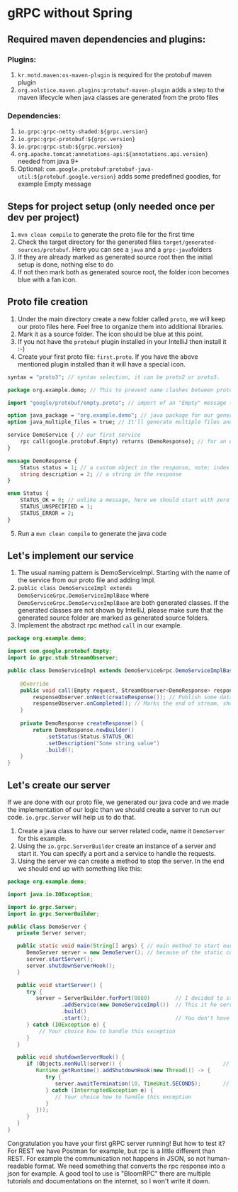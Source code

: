 # gRPC without Spring
## Required maven dependencies and plugins:
### Plugins:
1. `kr.motd.maven:os-maven-plugin` is required for the protobuf maven plugin
2. `org.xolstice.maven.plugins:protobuf-maven-plugin` adds a step to the maven lifecycle when java classes are generated from the proto files

### Dependencies:
1. `io.grpc:grpc-netty-shaded:${grpc.version}`
2. `io.grpc:grpc-protobuf:${grpc.version}`
3. `io.grpc:grpc-stub:${grpc.version}`
4. `org.apache.tomcat:annotations-api:${annotations.api.version}` needed from java 9+
5. Optional: `com.google.protobuf:protobuf-java-util:${protobuf.google.version}` adds some predefined goodies, for example Empty message

## Steps for project setup (only needed once per dev per project)
1. `mvn clean compile` to generate the proto file for the first time
2. Check the target directory for the generated files `target/generated-sources/protobuf`. Here you can see a `java` and a `grpc-java`folders
3. If they are already marked as generated source root then the initial setup is done, nothing else to do
4. If not then mark both as generated source root, the folder icon becomes blue with a fan icon.

## Proto file creation
1. Under the main directory create a new folder called `proto`, we will keep our proto files here. Feel free to organize them into additional libraries.
2. Mark it as a source folder. The icon should be blue at this point.
3. If you not have the `protobuf` plugin installed in your IntelliJ then install it :-)
4. Create your first proto file: `first.proto`. If you have the above mentioned plugin installed than it will have a special icon.

```protobuf
syntax = "proto3"; // syntax selection, it can be proto2 or proto3.

package org.example.demo; // This to prevent name clashes between protocol message types.

import "google/protobuf/empty.proto"; // import of an "Empty" message to be used in our messages. Needs the "com.google.protobuf:protobuf-java-util" dependency

option java_package = "org.example.demo"; // java package for our generated code
option java_multiple_files = true; // It'll generate multiple files and not one for all class

service DemoService { // our first service
    rpc call(google.protobuf.Empty) returns (DemoResponse); // for an empty call we should response with a DemoResponse message
}

message DemoResponse {
    Status status = 1; // a custom object in the response, note: index must be a positive integer
    string description = 2; // a string in the response
}

enum Status {
    STATUS_OK = 0; // unlike a message, here we should start with zero index
    STATUS_UNSPECIFIED = 1;
    STATUS_ERROR = 2;
}
```
5. Run a `mvn clean compile` to generate the java code

## Let's implement our service
1. The usual naming pattern is DemoServiceImpl. Starting with the name of the service from our proto file and adding Impl.
2. `public class DemoServiceImpl extends DemoServiceGrpc.DemoServiceImplBase` where `DemoServiceGrpc.DemoServiceImplBase` are both generated classes.
   If the generated classes are not shown by IntelliJ, please make sure that the generated source folder are marked as generated source folders.
3. Implement the abstract rpc method `call` in our example.
```java
package org.example.demo;

import com.google.protobuf.Empty;
import io.grpc.stub.StreamObserver;

public class DemoServiceImpl extends DemoServiceGrpc.DemoServiceImplBase {
    
    @Override
    public void call(Empty request, StreamObserver<DemoResponse> responseObserver) {
        responseObserver.onNext(createResponse()); // Publish some data to the stream. Never call it after onError or onCompleted
        responseObserver.onCompleted(); // Marks the end of stream, should be the last thing.
    }
    
    private DemoResponse createResponse() {
        return DemoResponse.newBuilder()
            .setStatus(Status.STATUS_OK)
            .setDescription("Some string value")
            .build();
    }
}
```

## Let's create our server
If we are done with our proto file, we generated our java code and we made the implementation of our logic than we should create a server to run our code.
`io.grpc.Server` will help us to do that.
1. Create a java class to have our server related code, name it `DemoServer` for this example.
2. Using the `io.grpc.ServerBuilder` create an instance of a server and start it. You can specify a port and a service to handle the requests.
3. Using the server we can create a method to stop the server. In the end we should end up with something like this:

```java
package org.example.demo;

import java.io.IOException;

import io.grpc.Server;
import io.grpc.ServerBuilder;

public class DemoServer {
   private Server server;

   public static void main(String[] args) { // main method to start our server :-)
      DemoServer server = new DemoServer(); // because of the static context
      server.startServer();
      server.shutdownServerHook();
   }

   public void startServer() {
      try {
         server = ServerBuilder.forPort(8080)        // I decided to start the server on 8080, but it's your choice
                 .addService(new DemoServiceImpl())  // This it he service we created not long ago
                 .build()
                 .start();                           // You don't have to start this immediatly, but in this case there is no reason to wait :-)
      } catch (IOException e) {
          // Your choice how to handle this exception
      }
   }

   public void shutdownServerHook() {
      if (Objects.nonNull(server)) {                                // We should only shutdown the server if it's exists
         Runtime.getRuntime().addShutdownHook(new Thread(() -> {
            try {
               server.awaitTermination(10, TimeUnit.SECONDS);       // Let's wait a little for the last requests to go through
            } catch (InterruptedException e) {
               // Your choice how to handle this exception
            }
         }));
      }
   }
}
```

Congratulation you have your first gRPC server running! But how to test it? For REST we have Postman for example, but rpc is a little different than REST.
For example the communication not happens in JSON, so not human-readable format. We need something that converts the rpc response into a json for example.
A good tool to use is "BloomRPC" there are multiple tutorials and documentations on the internet, so I won't write it down.